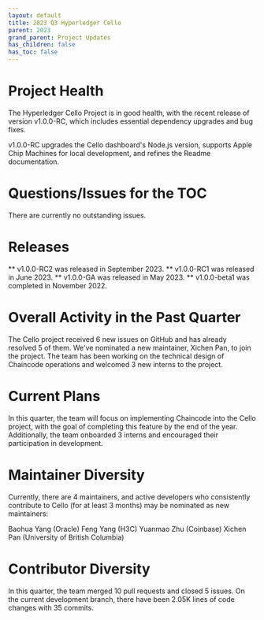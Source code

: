 ```yaml
---
layout: default
title: 2023 Q3 Hyperledger Cello
parent: 2023
grand_parent: Project Updates
has_children: false
has_toc: false
---
```


# Project Health

The Hyperledger Cello Project is in good health, with the recent release of version v1.0.0-RC, which includes essential dependency upgrades and bug fixes.

v1.0.0-RC upgrades the Cello dashboard's Node.js version, supports Apple Chip Machines for local development, and refines the Readme documentation.
    


# Questions/Issues for the TOC

There are currently no outstanding issues.

# Releases

** v1.0.0-RC2 was released in September 2023.
** v1.0.0-RC1 was released in June 2023.
** v1.0.0-GA was released in May 2023.
** v1.0.0-beta1 was completed in November 2022.


# Overall Activity in the Past Quarter

The Cello project received 6 new issues on GitHub and has already resolved 5 of them. We've nominated a new maintainer, Xichen Pan, to join the project. The team has been working on the technical design of Chaincode operations and welcomed 3 new interns to the project.

# Current Plans

In this quarter, the team will focus on implementing Chaincode into the Cello project, with the goal of completing this feature by the end of the year. Additionally, the team onboarded 3 interns and encouraged their participation in development.


# Maintainer Diversity

Currently, there are 4 maintainers, and active developers who consistently contribute to Cello (for at least 3 months) may be nominated as new maintainers:

Baohua Yang (Oracle)
Feng Yang (H3C)
Yuanmao Zhu (Coinbase)
Xichen Pan (University of British Columbia)

# Contributor Diversity

In this quarter, the team merged 10 pull requests and closed 5 issues. On the current development branch, there have been 2.05K lines of code changes with 35 commits.